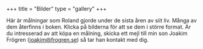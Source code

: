 +++
title = "Bilder"
type = "gallery"
+++

Här är målningar som Roland gjorde under de sista åren av siit liv. Många av dem återfinns i boken. Klicka på bilderna för att se dem i större format. Är du intresserad av att köpa en målning, skicka ett mejl till min son Joakim Frögren (joakim@frogren.se) så tar han kontakt med dig.
